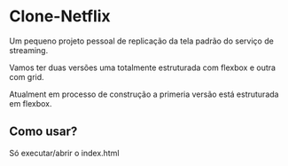 ﻿# Clone-Netflix
 
 Um pequeno projeto pessoal de replicação da tela padrão do serviço de streaming.
 
 Vamos ter duas versões uma totalmente estruturada com flexbox e outra com grid.
 
 Atualment em processo de construção a primeria versão está estruturada em flexbox.
 
 ## Como usar?
 
 Só executar/abrir o index.html
